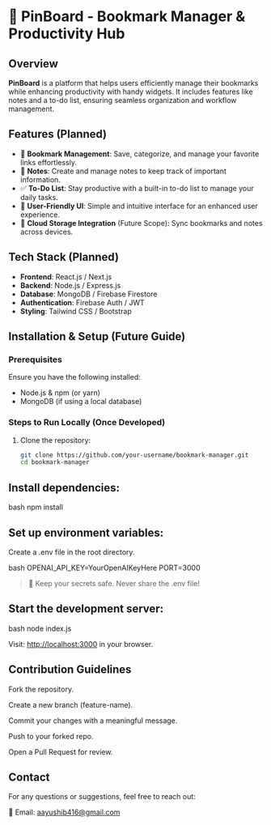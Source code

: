 # 📌 PinBoard - Bookmark Manager & Productivity Hub

## Overview

**PinBoard** is a platform that helps users efficiently manage their bookmarks while enhancing productivity with handy widgets. It includes features like notes and a to-do list, ensuring seamless organization and workflow management.

## Features (Planned)

- 📌 **Bookmark Management**: Save, categorize, and manage your favorite links effortlessly.
- 📝 **Notes**: Create and manage notes to keep track of important information.
- ✅ **To-Do List**: Stay productive with a built-in to-do list to manage your daily tasks.
- 🎨 **User-Friendly UI**: Simple and intuitive interface for an enhanced user experience.
- 📂 **Cloud Storage Integration** (Future Scope): Sync bookmarks and notes across devices.

## Tech Stack (Planned)

- **Frontend**: React.js / Next.js
- **Backend**: Node.js / Express.js
- **Database**: MongoDB / Firebase Firestore
- **Authentication**: Firebase Auth / JWT
- **Styling**: Tailwind CSS / Bootstrap

## Installation & Setup (Future Guide)

### Prerequisites

Ensure you have the following installed:

- Node.js & npm (or yarn)
- MongoDB (if using a local database)

### Steps to Run Locally (Once Developed)

1. Clone the repository:
   ```bash
   git clone https://github.com/your-username/bookmark-manager.git
   cd bookmark-manager

## Install dependencies:

bash
   npm install

## Set up environment variables:

Create a .env file in the root directory.

bash
   OPENAI_API_KEY=YourOpenAIKeyHere
   PORT=3000

   > 🚨 Keep your secrets safe. Never share the .env file!

## Start the development server:

bash
  node index.js

Visit: [http://localhost:3000](http://localhost:3000) in your browser.

## Contribution Guidelines

Fork the repository.

Create a new branch (feature-name).

Commit your changes with a meaningful message.

Push to your forked repo.

Open a Pull Request for review.

## Contact

For any questions or suggestions, feel free to reach out:

📧 Email: aayushib416@gmail.com

